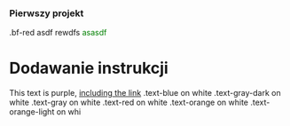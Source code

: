 ### Pierwszy projekt
.bf-red asdf
<span id="id">rewdfs</span>
<font color="green">asasdf</font>
# Dodawanie instrukcji
<div class="text-purple">
  This text is purple, <a href="#" class="text-inherit">including the link</a>
   .text-blue on white
.text-gray-dark on white
.text-gray on white
.text-red on white
.text-orange on white
.text-orange-light on whi
</div>
